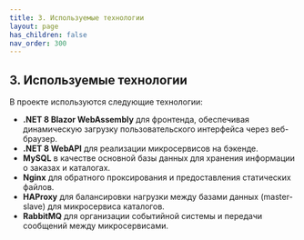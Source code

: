 ```yaml
---
title: 3. Используемые технологии
layout: page
has_children: false
nav_order: 300
---
```


## 3. Используемые технологии

В проекте используются следующие технологии:

- **.NET 8 Blazor WebAssembly** для фронтенда, обеспечивая динамическую загрузку пользовательского интерфейса через веб-браузер.
- **.NET 8 WebAPI** для реализации микросервисов на бэкенде.
- **MySQL** в качестве основной базы данных для хранения информации о заказах и каталогах.
- **Nginx** для обратного проксирования и предоставления статических файлов.
- **HAProxy** для балансировки нагрузки между базами данных (master-slave) для микросервиса каталогов.
- **RabbitMQ** для организации событийной системы и передачи сообщений между микросервисами.